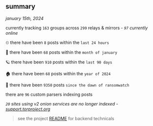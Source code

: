 
## summary
_january 15th, 2024_

currently tracking `163` groups across `299` relays & mirrors - _`97` currently online_

⏲ there have been `8` posts within the `last 24 hours`

🦈 there have been `68` posts within the `month of january`

🪐 there have been `910` posts within the `last 90 days`

🏚 there have been `68` posts within the `year of 2024`

🦕 there have been `9350` posts `since the dawn of ransomwatch`

there are `96` custom parsers indexing posts

_`20` sites using v2 onion services are no longer indexed - [support.torproject.org](https://support.torproject.org/onionservices/v2-deprecation/)_

> see the project [README](https://github.com/joshhighet/ransomwatch#ransomwatch--) for backend technicals
